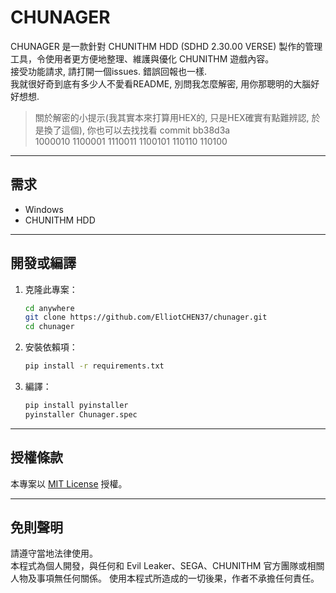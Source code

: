 # CHUNAGER

CHUNAGER 是一款針對 CHUNITHM HDD (SDHD 2.30.00 VERSE) 製作的管理工具，令使用者更方便地整理、維護與優化 CHUNITHM 遊戲內容。<br>
接受功能請求, 請打開一個issues. 錯誤回報也一樣.<br>
我就很好奇到底有多少人不愛看README, 別問我怎麼解密, 用你那聰明的大腦好好想想. 

>關於解密的小提示(我其實本來打算用HEX的, 只是HEX確實有點難辨認, 於是換了這個), 你也可以去找找看 commit bb38d3a<br>
>1000010 1100001 1110011 1100101 110110 110100

---

## 需求
- Windows
- CHUNITHM HDD

---

## 開發或編譯
1. 克隆此專案：
   ```bash
   cd anywhere
   git clone https://github.com/ElliotCHEN37/chunager.git
   cd chunager
   ```
2. 安裝依賴項：
   ```bash
   pip install -r requirements.txt
   ```
3. 編譯：
   ```bash
   pip install pyinstaller
   pyinstaller Chunager.spec
   ```

---

## 授權條款
本專案以 [MIT License](https://raw.githubusercontent.com/ElliotCHEN37/chunager/refs/heads/main/LICENSE.txt) 授權。

---

## 免則聲明
請遵守當地法律使用。<br>
本程式為個人開發，與任何和 Evil Leaker、SEGA、CHUNITHM 官方團隊或相關人物及事項無任何關係。
使用本程式所造成的一切後果，作者不承擔任何責任。